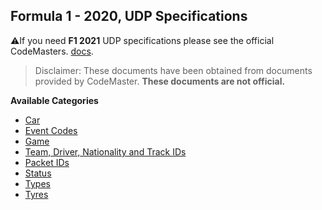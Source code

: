 ## Formula 1 - 2020, UDP Specifications

⚠️If you need **F1 2021** UDP specifications please see the official CodeMasters. [docs](https://forums.codemasters.com/topic/80231-f1-2021-udp-specification/page/1/).

> Disclaimer: These documents have been obtained from documents provided by CodeMaster. **These documents are not official.**

**Available Categories**

- [Car](CAR.md)
- [Event Codes](EVENT_CODES.md)
- [Game](GAME.md)
- [Team, Driver, Nationality and Track IDs](IDS.md)
- [Packet IDs](PACKET_IDS.md)
- [Status](STATUS.md)
- [Types](TYPES.md)
- [Tyres](TYRES.md)